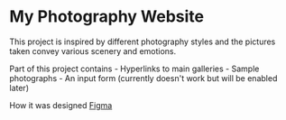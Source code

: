 <h1> My Photography Website</h1>

<p> This project is inspired by different photography styles and the pictures taken convey various scenery and emotions. </p>
Part of this project contains
- Hyperlinks to main galleries
- Sample photographs
- An input form (currently doesn't work but will be enabled later)

How it was designed 
[Figma](https://www.figma.com/design/3QbFtcQlZgLuoVzYd2SQii/Home-design?m=auto&t=Jg2cjinoCJZnxI1h-6)
